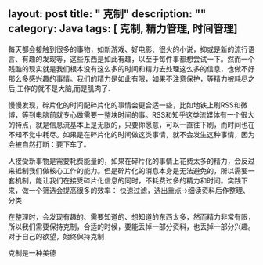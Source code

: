 
layout: post
title: " 克制"
description: ""
category: Java
tags: [ 克制, 精力管理, 时间管理]
---

每天都会接触到很多的事物，如新游戏、好电影、很火的小说，抑或是新的流行语言、有趣的发现等，这些东西是如此有趣，以至于每件事都想尝试一下。然而一个残酷的现实就是我们根本没有这么多的时间和精力去处理这么多的信息，也做不好那么多感兴趣的事情。我们的精力是如此有限，如果不注意保护，等精力被耗尽之后,工作的就不是大脑,而是肌肉了.

慢慢发现，碎片化的时间配碎片化的事情会更合适一些，比如地铁上刷RSS和微博，等到电脑前就专心做需要一整块时间的事。RSS和知乎这类流媒体有一个很大的特点，就是信息流基本上是无限的，只要你愿意，可以一直往下刷，而时间也在不知不觉中耗尽。如果是在碎片化的时间做这类事情，就不会发生这种事情，因为会被自然打断：要下车了。

人接受新事物是需要耗费能量的，如果在碎片化的事情上花费太多的精力，会反过来抵制我们做核心工作的能力。但是碎片化的消息本身是无法避免的，所以需要一套机制，能让我们在接受碎片化信息的同时，不耗费过多的精力和时间。实践下来，做一个筛选会提高很多的效率：
	快速过滤，选出重点->细读资料后作整理、分类

在整理时，会发现有趣的、需要知道的、想知道的东西太多，然而精力非常有限，所以我们需要保持克制，合适的时候，要能丢掉一部分资料，也丢掉一部分兴趣。对于自己的欲望，始终保持克制

克制是一种美德
